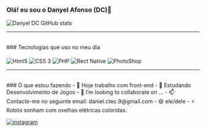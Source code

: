 ### Olá! eu sou o Danyel Afonso (DC)👋

![Danyel DC GitHub stats](https://github-readme-stats.vercel.app/api?username=Danyel-DC&show_icons=true&theme=radical)
<hr>
<br>
### Tecnologias que uso no meu dia

<div style="display: inline_block"> <br/>
  <img align="center" alt ="Html5" src="https://img.shields.io/badge/HTML5-E34F26?style=for-the-badge&logo=html5&logoColor=white" />
  <img align="center" alt ="CSS 3" src="https://img.shields.io/badge/CSS3-1572B6?style=for-the-badge&logo=css3&logoColor=white" />
  <img align="center" alt ="PHP" src="https://img.shields.io/badge/PHP-777BB4?style=for-the-badge&logo=php&logoColor=white" /> 
  <img align="center" alt ="Rect Native" src="https://img.shields.io/badge/React_Native-20232A?style=for-the-badge&logo=react&logoColor=61DAFB" /> 
  <img align="center" alt ="PhotoShop" src="https://img.shields.io/badge/Adobe%20Photoshop-31A8FF?style=for-the-badge&logo=Adobe%20Photoshop&logoColor=black" /> 

</div>
<hr>
<br>
### O que estou fazendo
- 🔭 Hoje trabalho com front-end
- 🌱 Estudando Desenvolvimento de Jogos
- 👯 I’m looking to collaborate on ...
- 📫 Contacte-me no seguinte email: daniel.ctec.9@gmail.com
- 😄 ele/dele
- ⚡ Robôs sonham com ovelhas elétricas coloridas.

[![instagram](https://img.shields.io/badge/Instagram-E4405F?style=for-the-badge&logo=instagram&logoColor=white )]()
